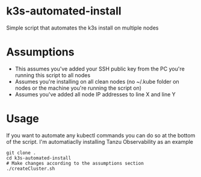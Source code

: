 # k3s-automated-install
Simple script that automates the k3s install on multiple nodes

# Assumptions
* This assumes you've added your SSH public key from the PC you're running this script to all nodes
* Assumes you're installing on all clean nodes (no ~/.kube folder on nodes or the machine you're running the script on)
* Assumes you've added all node IP addresses to line X and line Y

# Usage

If you want to automate any kubectl commands you can do so at the bottom of the script.  I'm automatiaclly installing Tanzu Observability as an example

```
git clone .
cd k3s-automated-install
# Make changes according to the assumptions section
./createCluster.sh
```
